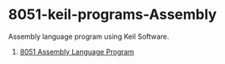 # 8051-keil-programs-Assembly
Assembly language program using Keil Software.

<ol>
  <li><a href="https://www.elprocus.com/8051-assembly-language-programming/#:~:text=The%208051%20assembly%20language%20programming,and%20to%20store%20the%20data.">8051 Assembly Language Program</li>
</ol>
